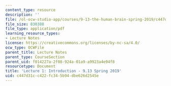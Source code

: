 ```yaml
---
content_type: resource
description: ''
file: /ol-ocw-studio-app/courses/9-13-the-human-brain-spring-2019/c447d31cc422fc345b94dbe626d2545e_MIT9_13S19_L01.pdf
file_size: 830388
file_type: application/pdf
learning_resource_types:
- Lecture Notes
license: https://creativecommons.org/licenses/by-nc-sa/4.0/
ocw_type: OCWFile
parent_title: Lecture Notes
parent_type: CourseSection
parent_uid: f014227a-2f08-924a-01a9-a9923a4e94f8
resourcetype: Document
title: 'Lecture 1: Introduction - 9.13 Spring 2019'
uid: c447d31c-c422-fc34-5b94-dbe626d2545e
---
```

